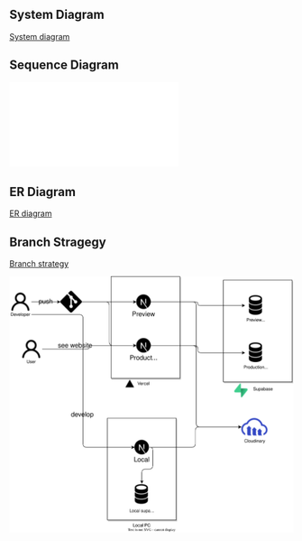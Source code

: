 ## System Diagram
[System diagram](./system-diagram.md)

## Sequence Diagram
![](./sequence-diagram.md)
<!-- [Secquence diagram](./sequence-diagram.md) -->

## ER Diagram
[ER diagram](./ER-diagram.md)

## Branch Stragegy
[Branch strategy](./branch-strategy.md)


![](./development-flow.drawio.svg)